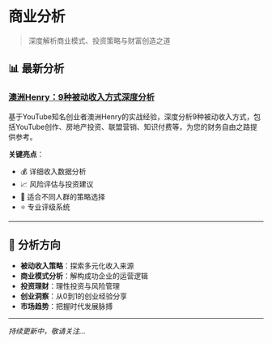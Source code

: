 # 商业分析

> 深度解析商业模式、投资策略与财富创造之道

## 📊 最新分析

### [澳洲Henry：9种被动收入方式深度分析](./henry-passive-income-analysis.md)

基于YouTube知名创业者澳洲Henry的实战经验，深度分析9种被动收入方式，包括YouTube创作、房地产投资、联盟营销、知识付费等，为您的财务自由之路提供参考。

**关键亮点**：
- 💰 详细收入数据分析
- 📈 风险评估与投资建议  
- 🎯 适合不同人群的策略选择
- ⭐ 专业评级系统

---

## 🎯 分析方向

- **被动收入策略**：探索多元化收入来源
- **商业模式分析**：解构成功企业的运营逻辑
- **投资理财**：理性投资与风险管理
- **创业洞察**：从0到1的创业经验分享
- **市场趋势**：把握时代发展脉搏

---

*持续更新中，敬请关注...* 